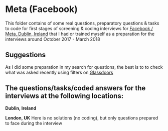 # Meta (Facebook)

This folder contains of some real questions, preparatory questions & tasks to code for first stages of screening & coding interviews for [Facebook / Meta, Dublin, Ireland](https://www.metacareers.com/locations/dublin/?p[offices][0]=Dublin%2C%20Ireland&offices[0]=Dublin%2C%20Ireland) that I had or trained myself as a preparation for the interviews around October 2017 - March 2018

## Suggestions
As I did some preparation in my search for questions, the best is to to check what was asked recently using filters on [Glassdoors](https://www.glassdoor.com/index.htm)


##  The questions/tasks/coded answers for the interviews at the following locations:

**Dublin, Ireland**

**London, UK** 
Here is no solutions (no coding), but only questions prepared to face during the interview

